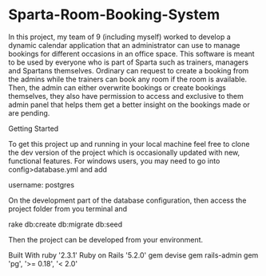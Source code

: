 # Sparta-Room-Booking-System

In this project, my team of 9 (including myself) worked to develop a dynamic calendar application that an administrator can use to manage bookings for different occasions in an office space. This software is meant to be used by everyone who is part of Sparta such as trainers, managers and Spartans themselves. Ordinary can request to create a booking from the admins while the trainers can book any room if the room is available. Then, the admin can either overwrite bookings or create bookings themselves, they also have permission to access and exclusive to them admin panel that helps them get a better insight on the bookings made or are pending.

Getting Started

To get this project up and running in your local machine feel free to clone the dev version of the project which is occasionally updated with new, functional features. For windows users, you may need to go into config>database.yml and add  

username: postgres

On the development part of the database configuration, then access the project folder from you terminal and

rake db:create db:migrate db:seed

Then the project can be developed from your environment.

Built With
ruby '2.3.1'
Ruby on Rails '5.2.0'
gem devise
gem rails-admin
gem 'pg', '>= 0.18', '< 2.0'
